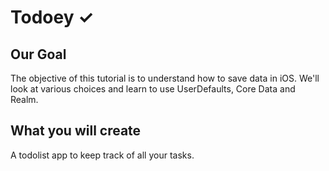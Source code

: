 # Todoey ✓

## Our Goal

The objective of this tutorial is to understand how to save data in iOS. We'll look at various choices and learn to use UserDefaults, Core Data and Realm.

## What you will create

A todolist app to keep track of all your tasks.
